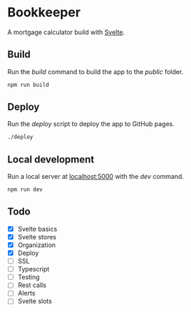 # Bookkeeper

A mortgage calculator build with [Svelte](https://svelte.dev).

## Build

Run the _build_ command to build the app to the _public_ folder.

```bash
npm run build
```

## Deploy

Run the _deploy_ script to deploy the app to GitHub pages.

```bash
./deploy
```

## Local development

Run a local server at [localhost:5000](http://localhost:5000) with the _dev_ command.

```bash
npm run dev
```

## Todo

- [x] Svelte basics
- [x] Svelte stores
- [x] Organization
- [x] Deploy
- [ ] SSL
- [ ] Typescript
- [ ] Testing
- [ ] Rest calls
- [ ] Alerts
- [ ] Svelte slots
